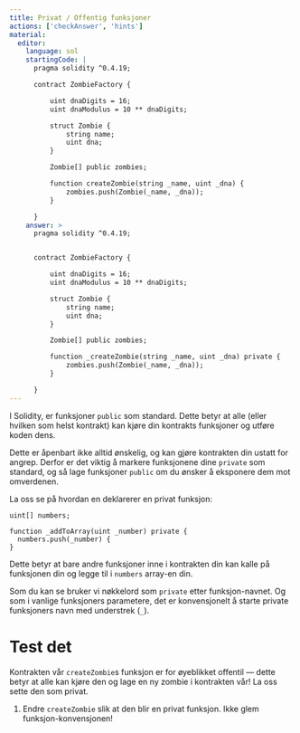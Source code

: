 ```yaml
---
title: Privat / Offentig funksjoner
actions: ['checkAnswer', 'hints']
material:
  editor:
    language: sol
    startingCode: |
      pragma solidity ^0.4.19;

      contract ZombieFactory {

          uint dnaDigits = 16;
          uint dnaModulus = 10 ** dnaDigits;

          struct Zombie {
              string name;
              uint dna;
          }

          Zombie[] public zombies;

          function createZombie(string _name, uint _dna) {
              zombies.push(Zombie(_name, _dna));
          }

      }
    answer: >
      pragma solidity ^0.4.19;


      contract ZombieFactory {

          uint dnaDigits = 16;
          uint dnaModulus = 10 ** dnaDigits;

          struct Zombie {
              string name;
              uint dna;
          }

          Zombie[] public zombies;

          function _createZombie(string _name, uint _dna) private {
              zombies.push(Zombie(_name, _dna));
          }

      }
---
```


I Solidity, er funksjoner `public` som standard. Dette betyr at alle (eller hvilken som helst kontrakt) kan kjøre din kontrakts funksjoner og utføre koden dens.

Dette er åpenbart ikke alltid  ønskelig, og kan gjøre kontrakten din ustatt for angrep. Derfor er det viktig å markere funksjonene dine `private` som standard, og så lage funksjoner `public` om du ønsker å eksponere dem mot omverdenen.

La oss se på hvordan en deklarerer en  privat funksjon:

```
uint[] numbers;

function _addToArray(uint _number) private {
  numbers.push(_number) {
}
```

Dette betyr at bare andre funksjoner inne i kontrakten din kan kalle på funksjonen din og legge til i `numbers` array-en din.

Som du kan se bruker vi nøkkelord som `private` etter funksjon-navnet. Og som i vanlige funksjoners parametere, det er konvensjonelt å starte private funksjoners navn med understrek (`_`).

# Test det

Kontrakten vår `createZombie`s funksjon er for øyeblikket offentil — dette betyr at alle kan kjøre den og lage en ny zombie i kontrakten vår! La oss sette den som privat.

1. Endre `createZombie` slik at den blir en privat funksjon. Ikke glem funksjon-konvensjonen!
